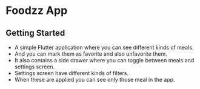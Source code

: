 # Foodzz App

## Getting Started

- A simple Flutter application where you can see different kinds of meals. 
- And you can mark them as favorite and also unfavorite them. 
- It also contains a side drawer where you can toggle between meals and settings screen. 
- Settings screen have different kinds of filters. 
- When these are applied you can see only those meal in the app.
